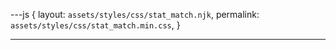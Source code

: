 ---js
{
  layout:    `assets/styles/css/stat_match.njk`,
  permalink: `assets/styles/css/stat_match.min.css`,
}

---
